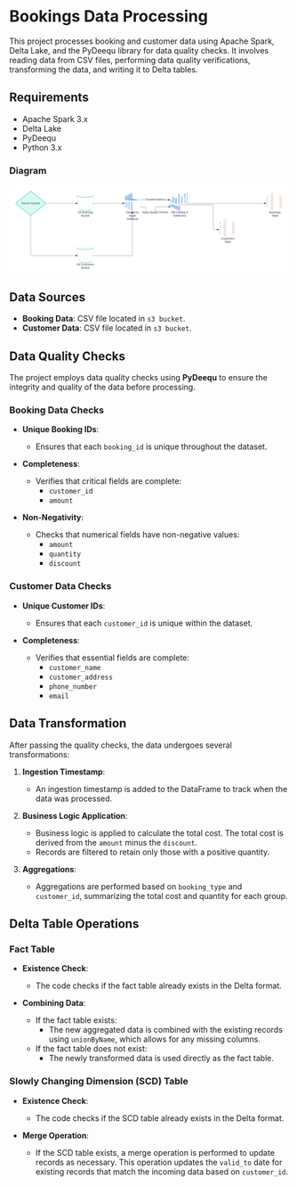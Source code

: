 # Bookings Data Processing

This project processes booking and customer data using Apache Spark, Delta Lake, and the PyDeequ library for data quality checks. It involves reading data from CSV files, performing data quality verifications, transforming the data, and writing it to Delta tables.

## Requirements

- Apache Spark 3.x
- Delta Lake
- PyDeequ
- Python 3.x

### Diagram

![Architecture Diagram](diagram.png)

## Data Sources

- **Booking Data**: CSV file located in `s3 bucket`.
- **Customer Data**: CSV file located in `s3 bucket`.

## Data Quality Checks

The project employs data quality checks using **PyDeequ** to ensure the integrity and quality of the data before processing. 

### Booking Data Checks

- **Unique Booking IDs**: 
  - Ensures that each `booking_id` is unique throughout the dataset.
  
- **Completeness**: 
  - Verifies that critical fields are complete:
    - `customer_id`
    - `amount`
  
- **Non-Negativity**: 
  - Checks that numerical fields have non-negative values:
    - `amount`
    - `quantity`
    - `discount`

### Customer Data Checks

- **Unique Customer IDs**: 
  - Ensures that each `customer_id` is unique within the dataset.
  
- **Completeness**: 
  - Verifies that essential fields are complete:
    - `customer_name`
    - `customer_address`
    - `phone_number`
    - `email`

## Data Transformation

After passing the quality checks, the data undergoes several transformations:

1. **Ingestion Timestamp**: 
   - An ingestion timestamp is added to the DataFrame to track when the data was processed.

2. **Business Logic Application**: 
   - Business logic is applied to calculate the total cost. The total cost is derived from the `amount` minus the `discount`.
   - Records are filtered to retain only those with a positive quantity.

3. **Aggregations**: 
   - Aggregations are performed based on `booking_type` and `customer_id`, summarizing the total cost and quantity for each group.

## Delta Table Operations

### Fact Table

- **Existence Check**: 
  - The code checks if the fact table already exists in the Delta format.

- **Combining Data**: 
  - If the fact table exists:
    - The new aggregated data is combined with the existing records using `unionByName`, which allows for any missing columns.
  - If the fact table does not exist:
    - The newly transformed data is used directly as the fact table.

### Slowly Changing Dimension (SCD) Table

- **Existence Check**: 
  - The code checks if the SCD table already exists in the Delta format.

- **Merge Operation**: 
  - If the SCD table exists, a merge operation is performed to update records as necessary. This operation updates the `valid_to` date for existing records that match the incoming data based on `customer_id`.

